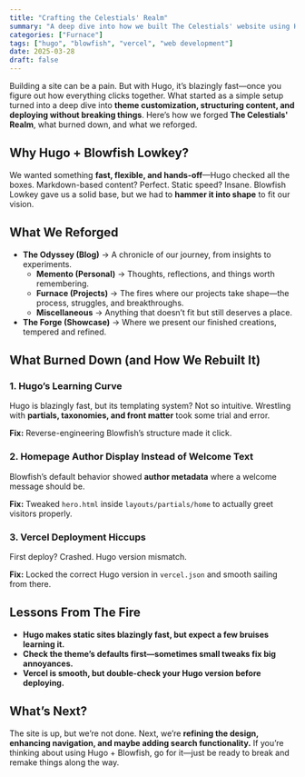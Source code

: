 ```yaml
---
title: "Crafting the Celestials' Realm"
summary: "A deep dive into how we built The Celestials' website using Hugo and Blowfish Lowkey, the challenges we faced, and the lessons learned along the way."
categories: ["Furnace"]
tags: ["hugo", "blowfish", "vercel", "web development"]
date: 2025-03-28
draft: false
---
```

  

Building a site can be a pain. But with Hugo, it’s blazingly fast—once you figure out how everything clicks together. What started as a simple setup turned into a deep dive into **theme customization, structuring content, and deploying without breaking things**. Here’s how we forged **The Celestials' Realm**, what burned down, and what we reforged.  

## **Why Hugo + Blowfish Lowkey?**  
We wanted something **fast, flexible, and hands-off**—Hugo checked all the boxes. Markdown-based content? Perfect. Static speed? Insane. Blowfish Lowkey gave us a solid base, but we had to **hammer it into shape** to fit our vision.  

## **What We Reforged**  
- **The Odyssey (Blog)** → A chronicle of our journey, from insights to experiments.  
  - **Memento (Personal)** → Thoughts, reflections, and things worth remembering.  
  - **Furnace (Projects)** → The fires where our projects take shape—the process, struggles, and breakthroughs.  
  - **Miscellaneous** → Anything that doesn’t fit but still deserves a place.  
- **The Forge (Showcase)** → Where we present our finished creations, tempered and refined.  

## **What Burned Down (and How We Rebuilt It)**  
### **1. Hugo’s Learning Curve**  
Hugo is blazingly fast, but its templating system? Not so intuitive. Wrestling with **partials, taxonomies, and front matter** took some trial and error. 

 **Fix:** Reverse-engineering Blowfish’s structure made it click.  

### **2. Homepage Author Display Instead of Welcome Text**  
Blowfish’s default behavior showed **author metadata** where a welcome message should be. 

**Fix:** Tweaked `hero.html` inside `layouts/partials/home` to actually greet visitors properly.  

### **3. Vercel Deployment Hiccups**  
First deploy? Crashed. Hugo version mismatch.
 
**Fix:** Locked the correct Hugo version in `vercel.json` and smooth sailing from there.  


## **Lessons From The Fire**  
- **Hugo makes static sites blazingly fast, but expect a few bruises learning it.**  
- **Check the theme’s defaults first—sometimes small tweaks fix big annoyances.**  
- **Vercel is smooth, but double-check your Hugo version before deploying.**  

## **What’s Next?**  
The site is up, but we’re not done. Next, we’re **refining the design, enhancing navigation, and maybe adding search functionality.** If you’re thinking about using Hugo + Blowfish, go for it—just be ready to break and remake things along the way.  
